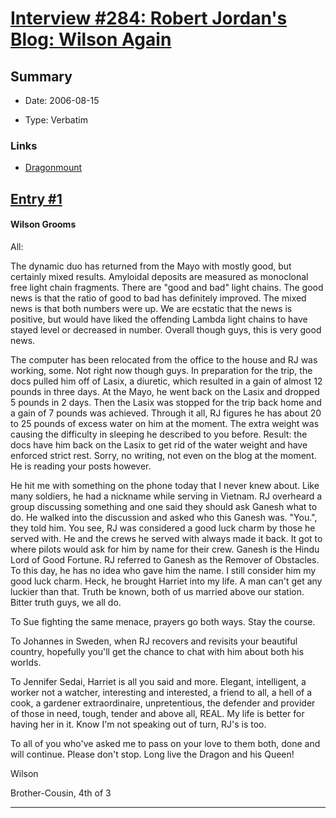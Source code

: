 # [Interview #284: Robert Jordan's Blog: Wilson Again](https://www.theoryland.com/intvmain.php?i=284)

## Summary

- Date: 2006-08-15

- Type: Verbatim

### Links

- [Dragonmount](http://www.dragonmount.com/forums/blog/4/entry-359-wilson-again/)


## [Entry #1](https://www.theoryland.com/intvmain.php?i=284#1)

#### Wilson Grooms

All:

The dynamic duo has returned from the Mayo with mostly good, but certainly mixed results. Amyloidal deposits are measured as monoclonal free light chain fragments. There are "good and bad" light chains. The good news is that the ratio of good to bad has definitely improved. The mixed news is that both numbers were up. We are ecstatic that the news is positive, but would have liked the offending Lambda light chains to have stayed level or decreased in number. Overall though guys, this is very good news.

The computer has been relocated from the office to the house and RJ was working, some. Not right now though guys. In preparation for the trip, the docs pulled him off of Lasix, a diuretic, which resulted in a gain of almost 12 pounds in three days. At the Mayo, he went back on the Lasix and dropped 5 pounds in 2 days. Then the Lasix was stopped for the trip back home and a gain of 7 pounds was achieved. Through it all, RJ figures he has about 20 to 25 pounds of excess water on him at the moment. The extra weight was causing the difficulty in sleeping he described to you before. Result: the docs have him back on the Lasix to get rid of the water weight and have enforced strict rest. Sorry, no writing, not even on the blog at the moment. He is reading your posts however.

He hit me with something on the phone today that I never knew about. Like many soldiers, he had a nickname while serving in Vietnam. RJ overheard a group discussing something and one said they should ask Ganesh what to do. He walked into the discussion and asked who this Ganesh was. "You.", they told him. You see, RJ was considered a good luck charm by those he served with. He and the crews he served with always made it back. It got to where pilots would ask for him by name for their crew. Ganesh is the Hindu Lord of Good Fortune. RJ referred to Ganesh as the Remover of Obstacles. To this day, he has no idea who gave him the name. I still consider him my good luck charm. Heck, he brought Harriet into my life. A man can't get any luckier than that. Truth be known, both of us married above our station. Bitter truth guys, we all do.

To Sue fighting the same menace, prayers go both ways. Stay the course.

To Johannes in Sweden, when RJ recovers and revisits your beautiful country, hopefully you'll get the chance to chat with him about both his worlds.

To Jennifer Sedai, Harriet is all you said and more. Elegant, intelligent, a worker not a watcher, interesting and interested, a friend to all, a hell of a cook, a gardener extraordinaire, unpretentious, the defender and provider of those in need, tough, tender and above all, REAL. My life is better for having her in it. Know I'm not speaking out of turn, RJ's is too.

To all of you who've asked me to pass on your love to them both, done and will continue. Please don't stop. Long live the Dragon and his Queen!

Wilson
  
Brother-Cousin, 4th of 3


---

